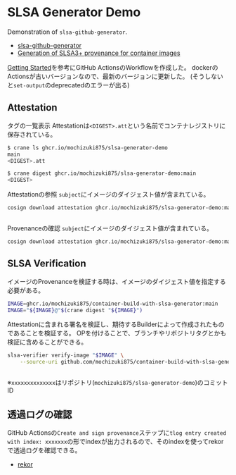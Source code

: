 # SLSA Generator Demo
Demonstration of `slsa-github-generator`.

- [slsa-github-generator](https://github.com/slsa-framework/slsa-github-generator)
- [Generation of SLSA3+ provenance for container images](https://github.com/slsa-framework/slsa-github-generator/blob/main/internal/builders/container/README.md)


[Getting Started](https://github.com/slsa-framework/slsa-github-generator/blob/main/internal/builders/container/README.md#getting-started)を参考にGitHub ActionsのWorkflowを作成した。
dockerのActionsが古いバージョンなので、最新のバージョンに更新した。
(そうしないと`set-output`のdeprecatedのエラーが出る)


## Attestation
タグの一覧表示
Attestationは`<DIGEST>.att`という名前でコンテナレジストリに保存されている。

```bash
$ crane ls ghcr.io/mochizuki875/slsa-generator-demo
main
<DIGEST>.att
```
```bash
$ crane digest ghcr.io/mochizuki875/slsa-generator-demo:main
<DIGEST>
```


Attestationの参照
`subject`にイメージのダイジェスト値が含まれている。
```bash
cosign download attestation ghcr.io/mochizuki875/slsa-generator-demo:main | jq '.payload |= (@base64d | fromjson)'
```
```json

```

Provenanceの確認
`subject`にイメージのダイジェスト値が含まれている。
```bash
cosign download attestation ghcr.io/mochizuki875/slsa-generator-demo:main | jq -r '.payload' | base64 -d | jq . 
```


## SLSA Verification

イメージのProvenanceを検証する時は、イメージのダイジェスト値を指定する必要がある。
```bash
IMAGE=ghcr.io/mochizuki875/container-build-with-slsa-generator:main
IMAGE="${IMAGE}@"$(crane digest "${IMAGE}")
```


Attestationに含まれる署名を検証し、期待するBuilderによって作成されたものであることを検証する。
OPを付けることで、ブランチやリポジトリタグとかも検証に含めることができる。

```bash
slsa-verifier verify-image "$IMAGE" \
    --source-uri github.com/mochizuki875/container-build-with-slsa-generator
```
```bash

```

※`xxxxxxxxxxxxxx`はリポジトリ(`mochizuki875/slsa-generator-demo`)のコミットID




## 透過ログの確認
GitHub Actionsの`Create and sign provenance`ステップに`tlog entry created with index: xxxxxxx`の形でindexが出力されるので、そのindexを使ってrekorで透過ログを確認できる。

- [rekor](https://search.sigstore.dev/)






